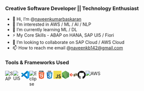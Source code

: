 ### Creative Software Developer || Technology Enthusiast

- 👋 Hi, I’m @[naveenkumarbaskaran](https://www.linkedin.com/in/iamnaveenkumarb/)
- 👀 I’m interested in AWS / ML / AI / NLP
- 🌱 I’m currently learning ML / DL
- ⚡ My Core Skills - ABAP on HANA, SAP UI5 / Fiori 
- 💞️ I’m looking to collaborate on SAP Cloud / AWS Cloud
- 📫 How to reach me email @naveenkb142@gmail.com 

 ### Tools & Frameworks Used
<p><a target="_blank" rel="noopener noreferrer" href="https://github.com/naveenkumarbaskaran/Images/blob/main/sap.png"><img align="left" alt="SAP" width="26px" src="https://github.com/naveenkumarbaskaran/Images/blob/main/sap.png" style="max-width: 100%;"></a></p>
<p><a target="_blank" rel="noopener noreferrer" href="https://github.com/naveenkumarbaskaran/Images/blob/main/ui5.png"><img align="left" alt="UI5" width="26px" src="https://github.com/naveenkumarbaskaran/Images/blob/main/ui5.png" style="max-width: 100%;"></a></p>
<p><a target="_blank" rel="noopener noreferrer" href="https://raw.githubusercontent.com/github/explore/80688e429a7d4ef2fca1e82350fe8e3517d3494d/topics/visual-studio-code/visual-studio-code.png"><img align="left" alt="Visual Studio Code" width="26px" src="https://raw.githubusercontent.com/github/explore/80688e429a7d4ef2fca1e82350fe8e3517d3494d/topics/visual-studio-code/visual-studio-code.png" style="max-width: 100%;"></a></p>
<p><a target="_blank" rel="noopener noreferrer" href="https://github.com/naveenkumarbaskaran/Images/blob/main/eclipse.png"><img align="left" alt="Eclipse" width="26px" src="https://github.com/naveenkumarbaskaran/Images/blob/main/eclipse.png" style="max-width: 100%;"></a></p>
<p><a target="_blank" rel="noopener noreferrer" href="https://raw.githubusercontent.com/github/explore/80688e429a7d4ef2fca1e82350fe8e3517d3494d/topics/html/html.png"><img align="left" alt="HTML5" width="26px" src="https://raw.githubusercontent.com/github/explore/80688e429a7d4ef2fca1e82350fe8e3517d3494d/topics/html/html.png" style="max-width: 100%;"></a></p>
<p><a target="_blank" rel="noopener noreferrer" href="https://raw.githubusercontent.com/github/explore/80688e429a7d4ef2fca1e82350fe8e3517d3494d/topics/css/css.png"><img align="left" alt="CSS3" width="26px" src="https://raw.githubusercontent.com/github/explore/80688e429a7d4ef2fca1e82350fe8e3517d3494d/topics/css/css.png" style="max-width: 100%;"></a></p>
<p><a target="_blank" rel="noopener noreferrer" href="https://raw.githubusercontent.com/github/explore/80688e429a7d4ef2fca1e82350fe8e3517d3494d/topics/javascript/javascript.png"><img align="left" alt="JavaScript" width="26px" src="https://raw.githubusercontent.com/github/explore/80688e429a7d4ef2fca1e82350fe8e3517d3494d/topics/javascript/javascript.png" style="max-width: 100%;"></a></p>
<p><a target="_blank" rel="noopener noreferrer" href="https://raw.githubusercontent.com/github/explore/80688e429a7d4ef2fca1e82350fe8e3517d3494d/topics/nodejs/nodejs.png"><img align="left" alt="Node.js" width="26px" src="https://raw.githubusercontent.com/github/explore/80688e429a7d4ef2fca1e82350fe8e3517d3494d/topics/nodejs/nodejs.png" style="max-width: 100%;"></a></p>
<p><a target="_blank" rel="noopener noreferrer" href="https://raw.githubusercontent.com/github/explore/80688e429a7d4ef2fca1e82350fe8e3517d3494d/topics/git/git.png"><img align="left" alt="Git" width="26px" src="https://raw.githubusercontent.com/github/explore/80688e429a7d4ef2fca1e82350fe8e3517d3494d/topics/git/git.png" style="max-width: 100%;"></a></p>
<p><a target="_blank" rel="noopener noreferrer" href="https://raw.githubusercontent.com/github/explore/78df643247d429f6cc873026c0622819ad797942/topics/github/github.png"><img align="left" alt="GitHub" width="26px" src="https://raw.githubusercontent.com/github/explore/78df643247d429f6cc873026c0622819ad797942/topics/github/github.png" style="max-width: 100%;"></a></p>
<p><a target="_blank" rel="noopener noreferrer" href="https://github.com/naveenkumarbaskaran/Images/blob/main/aws.png"><img align="left" alt="AWS" width="56px" src="https://github.com/naveenkumarbaskaran/Images/blob/main/aws.png" style="max-width: 100%;"></a></p>

<!---
naveenkumarbaskaran/naveenkumarbaskaran is a ✨ special ✨ repository because its `README.md` (this file) appears on your GitHub profile.
You can click the Preview link to take a look at your changes.
--->

